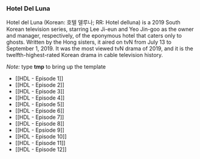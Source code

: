 ### Hotel Del Luna
Hotel del Luna (Korean: 호텔 델루나; RR: Hotel delluna) is a 2019 South Korean television series, starring Lee Ji-eun and Yeo Jin-goo as the owner and manager, respectively, of the eponymous hotel that caters only to ghosts. Written by the Hong sisters, it aired on tvN from July 13 to September 1, 2019. It was the most viewed tvN drama of 2019, and it is the twelfth-highest-rated Korean drama in cable television history.

*Note:* type **tmp** to bring up the template

- [[HDL - Episode 1]]
- [[HDL - Episode 2]]
- [[HDL - Episode 3]]
- [[HDL - Episode 4]]
- [[HDL - Episode 5]]
- [[HDL - Episode 6]]
- [[HDL - Episode 7]]
- [[HDL - Episode 8]]
- [[HDL - Epsiode 9]]
- [[HDL - Episode 10]]
- [[HDL - Episode 11]]
- [[HDL - Episode 12]]




